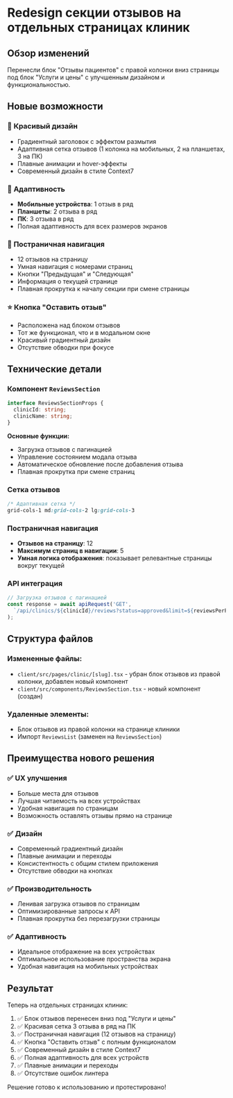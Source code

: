 # Redesign секции отзывов на отдельных страницах клиник

## Обзор изменений

Перенесли блок "Отзывы пациентов" с правой колонки вниз страницы под блок "Услуги и цены" с улучшенным дизайном и функциональностью.

## Новые возможности

### 🎨 **Красивый дизайн**
- Градиентный заголовок с эффектом размытия
- Адаптивная сетка отзывов (1 колонка на мобильных, 2 на планшетах, 3 на ПК)
- Плавные анимации и hover-эффекты
- Современный дизайн в стиле Context7

### 📱 **Адаптивность**
- **Мобильные устройства**: 1 отзыв в ряд
- **Планшеты**: 2 отзыва в ряд  
- **ПК**: 3 отзыва в ряд
- Полная адаптивность для всех размеров экранов

### 📄 **Постраничная навигация**
- 12 отзывов на страницу
- Умная навигация с номерами страниц
- Кнопки "Предыдущая" и "Следующая"
- Информация о текущей странице
- Плавная прокрутка к началу секции при смене страницы

### ⭐ **Кнопка "Оставить отзыв"**
- Расположена над блоком отзывов
- Тот же функционал, что и в модальном окне
- Красивый градиентный дизайн
- Отсутствие обводки при фокусе

## Технические детали

### Компонент `ReviewsSection`

```typescript
interface ReviewsSectionProps {
  clinicId: string;
  clinicName: string;
}
```

**Основные функции:**
- Загрузка отзывов с пагинацией
- Управление состоянием модала отзыва
- Автоматическое обновление после добавления отзыва
- Плавная прокрутка при смене страниц

### Сетка отзывов

```css
/* Адаптивная сетка */
grid-cols-1 md:grid-cols-2 lg:grid-cols-3
```

### Постраничная навигация

- **Отзывов на страницу**: 12
- **Максимум страниц в навигации**: 5
- **Умная логика отображения**: показывает релевантные страницы вокруг текущей

### API интеграция

```typescript
// Загрузка отзывов с пагинацией
const response = await apiRequest('GET', 
  `/api/clinics/${clinicId}/reviews?status=approved&limit=${reviewsPerPage}&offset=${offset}`
);
```

## Структура файлов

### Измененные файлы:
- `client/src/pages/clinic/[slug].tsx` - убран блок отзывов из правой колонки, добавлен новый компонент
- `client/src/components/ReviewsSection.tsx` - новый компонент (создан)

### Удаленные элементы:
- Блок отзывов из правой колонки на странице клиники
- Импорт `ReviewsList` (заменен на `ReviewsSection`)

## Преимущества нового решения

### ✅ **UX улучшения**
- Больше места для отзывов
- Лучшая читаемость на всех устройствах
- Удобная навигация по страницам
- Возможность оставлять отзывы прямо на странице

### ✅ **Дизайн**
- Современный градиентный дизайн
- Плавные анимации и переходы
- Консистентность с общим стилем приложения
- Отсутствие обводки на кнопках

### ✅ **Производительность**
- Ленивая загрузка отзывов по страницам
- Оптимизированные запросы к API
- Плавная прокрутка без перезагрузки страницы

### ✅ **Адаптивность**
- Идеальное отображение на всех устройствах
- Оптимальное использование пространства экрана
- Удобная навигация на мобильных устройствах

## Результат

Теперь на отдельных страницах клиник:
1. ✅ Блок отзывов перенесен вниз под "Услуги и цены"
2. ✅ Красивая сетка 3 отзыва в ряд на ПК
3. ✅ Постраничная навигация (12 отзывов на страницу)
4. ✅ Кнопка "Оставить отзыв" с полным функционалом
5. ✅ Современный дизайн в стиле Context7
6. ✅ Полная адаптивность для всех устройств
7. ✅ Плавные анимации и переходы
8. ✅ Отсутствие ошибок линтера

Решение готово к использованию и протестировано!

